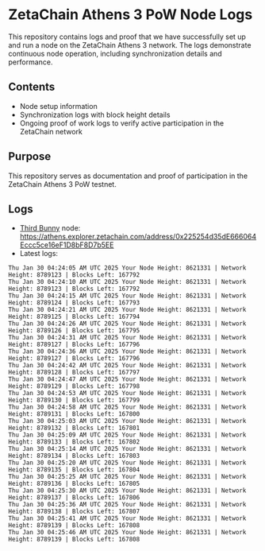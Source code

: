 # ZetaChain Athens 3 PoW Node Logs
This repository contains logs and proof that we have successfully set up and run a node on the ZetaChain Athens 3 network. The logs demonstrate continuous node operation, including synchronization details and performance.

## Contents
- Node setup information
- Synchronization logs with block height details
- Ongoing proof of work logs to verify active participation in the ZetaChain network

## Purpose
This repository serves as documentation and proof of participation in the ZetaChain Athens 3 PoW testnet.

## Logs

- [Third Bunny](https://thirdbunny.xyz/) node: https://athens.explorer.zetachain.com/address/0x225254d35dE666064Eccc5ce16eF1D8bF8D7b5EE
- Latest logs:
```
Thu Jan 30 04:24:05 AM UTC 2025 Your Node Height: 8621331 | Network Height: 8789123 | Blocks Left: 167792
Thu Jan 30 04:24:10 AM UTC 2025 Your Node Height: 8621331 | Network Height: 8789123 | Blocks Left: 167792
Thu Jan 30 04:24:15 AM UTC 2025 Your Node Height: 8621331 | Network Height: 8789124 | Blocks Left: 167793
Thu Jan 30 04:24:21 AM UTC 2025 Your Node Height: 8621331 | Network Height: 8789125 | Blocks Left: 167794
Thu Jan 30 04:24:26 AM UTC 2025 Your Node Height: 8621331 | Network Height: 8789126 | Blocks Left: 167795
Thu Jan 30 04:24:31 AM UTC 2025 Your Node Height: 8621331 | Network Height: 8789127 | Blocks Left: 167796
Thu Jan 30 04:24:36 AM UTC 2025 Your Node Height: 8621331 | Network Height: 8789127 | Blocks Left: 167796
Thu Jan 30 04:24:42 AM UTC 2025 Your Node Height: 8621331 | Network Height: 8789128 | Blocks Left: 167797
Thu Jan 30 04:24:47 AM UTC 2025 Your Node Height: 8621331 | Network Height: 8789129 | Blocks Left: 167798
Thu Jan 30 04:24:53 AM UTC 2025 Your Node Height: 8621331 | Network Height: 8789130 | Blocks Left: 167799
Thu Jan 30 04:24:58 AM UTC 2025 Your Node Height: 8621331 | Network Height: 8789131 | Blocks Left: 167800
Thu Jan 30 04:25:03 AM UTC 2025 Your Node Height: 8621331 | Network Height: 8789132 | Blocks Left: 167801
Thu Jan 30 04:25:09 AM UTC 2025 Your Node Height: 8621331 | Network Height: 8789133 | Blocks Left: 167802
Thu Jan 30 04:25:14 AM UTC 2025 Your Node Height: 8621331 | Network Height: 8789134 | Blocks Left: 167803
Thu Jan 30 04:25:20 AM UTC 2025 Your Node Height: 8621331 | Network Height: 8789135 | Blocks Left: 167804
Thu Jan 30 04:25:25 AM UTC 2025 Your Node Height: 8621331 | Network Height: 8789136 | Blocks Left: 167805
Thu Jan 30 04:25:30 AM UTC 2025 Your Node Height: 8621331 | Network Height: 8789137 | Blocks Left: 167806
Thu Jan 30 04:25:36 AM UTC 2025 Your Node Height: 8621331 | Network Height: 8789138 | Blocks Left: 167807
Thu Jan 30 04:25:41 AM UTC 2025 Your Node Height: 8621331 | Network Height: 8789139 | Blocks Left: 167808
Thu Jan 30 04:25:46 AM UTC 2025 Your Node Height: 8621331 | Network Height: 8789139 | Blocks Left: 167808
```
